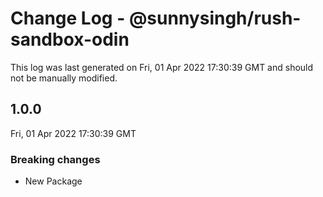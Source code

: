 # Change Log - @sunnysingh/rush-sandbox-odin

This log was last generated on Fri, 01 Apr 2022 17:30:39 GMT and should not be manually modified.

## 1.0.0
Fri, 01 Apr 2022 17:30:39 GMT

### Breaking changes

- New Package

